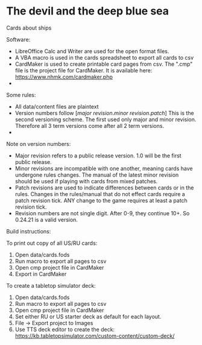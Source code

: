 # The devil and the deep blue sea
Cards about ships

Software:
- LibreOffice Calc and Writer are used for the open format files.
- A VBA macro is used in the cards spreadsheet to export all cards to csv
- CardMaker is used to create printable card pages from csv. The ".cmp" file is the project file for CardMaker.
  It is available here: https://www.nhmk.com/cardmaker.php
- 
Some rules:
- All data/content files are plaintext
- Version numbers follow [*major revision*.*minor revision*.*patch*] 
  This is the second versioning scheme. 
  The first used only major and minor revision. 
  Therefore all 3 term versions come after all 2 term versions.
- 

Note on version numbers:
- Major revision refers to a public release version. 1.0 will be the first public release.
- Minor revisions are incompatible with one another, meaning cards have undergone rules changes. 
	The manual of the latest minor revision should be used if playing with cards from mixed
	patches.
- Patch revisions are used to indicate differences between cards or in the rules. 
	Changes in the rules/manual that do not effect cards require a patch revision
	tick. ANY change to the game requires at least a patch revision tick.
- Revision numbers are not single digit. After 0-9, they continue 10+. So 0.24.21 is a valid version.


Build instructions:

To print out copy of all US/RU cards:
1. Open data/cards.fods
2. Run macro to export all pages to csv
3. Open cmp project file in CardMaker
4. Export in CardMaker

To create a tabletop simulator deck:
1. Open data/cards.fods
2. Run macro to export all pages to csv
3. Open cmp project file in CardMaker
4. Set either RU or US starter deck as default for each layout.
5. File -> Export project to Images
6. Use TTS deck editor to create the deck: https://kb.tabletopsimulator.com/custom-content/custom-deck/
